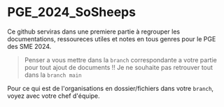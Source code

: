 # PGE_2024_SoSheeps
Ce github serviras dans une premiere partie à regrouper les documentations, ressoureces utiles et notes en tous genres pour le PGE des SME 2024.

>Penser a vous mettre dans la `branch` correspondante a votre partie pour tout ajout de documents !!
>Je ne souhaite pas retrouver tout dans la `branch main`

Pour ce qui est de l'organisations en dossier/fichiers dans votre `branch`, voyez avec votre chef d'équipe.
